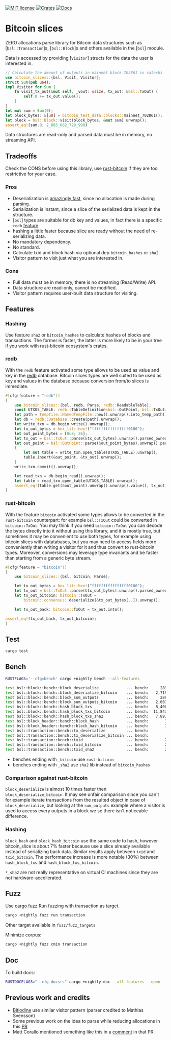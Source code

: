 [![MIT license](https://img.shields.io/github/license/RCasatta/bitcoin_slices)](https://github.com/RCasatta/bitcoin_slices/blob/master/LICENSE)
[![Crates](https://img.shields.io/crates/v/bitcoin_slices.svg)](https://crates.io/crates/bitcoin_slices)
[![Docs](https://img.shields.io/badge/docs.rs-bitcoin_slices-green)](https://docs.rs/bitcoin_slices)

# Bitcoin slices

ZERO allocations parse library for Bitcoin data structures such as [`bsl::Transaction`]s, [`bsl::Block`]s
and others available in the [`bsl`] module.

Data is accessed by providing [`Visitor`] structs for the data the user is interested in.

```rust
// Calculate the amount of outputs in mainnet block 702861 in satoshi
use bitcoin_slices::{bsl, Visit, Visitor};
struct Sum(pub u64);
impl Visitor for Sum {
    fn visit_tx_out(&mut self, _vout: usize, tx_out: &bsl::TxOut) {
        self.0 += tx_out.value();
    }
}
let mut sum = Sum(0);
let block_bytes: &[u8] = bitcoin_test_data::blocks::mainnet_702861();
let block = bsl::Block::visit(block_bytes, &mut sum).unwrap();
assert_eq!(sum.0, 2_883_682_728_990)
```

Data structures are read-only and parsed data must be in memory, no streaming API.

## Tradeoffs

Check the CONS before using this library, use [rust-bitcoin](https://github.com/rust-bitcoin/rust-bitcoin) if they are too restrictive for your case.

### Pros

* Deserialization is [amazingly fast](#bench), since no allocation is made during parsing.
* Serialization is instant, since a slice of the serialized data is kept in the structure.
* [`bsl`] types are suitable for db key and values, in fact there is a specific `redb` [feature](#redb)
* hashing a little faster because slice are ready without the need of re-serializing data.
* No mandatory dependency.
* No standard.
* Calculate txid and block hash via optional dep `bitcoin_hashes` or `sha2`.
* Visitor pattern to visit just what you are interested in.

### Cons

* Full data must be in memory, there is no streaming (Read/Write) API.
* Data structure are read-only, cannot be modified.
* Visitor pattern requires user-built data structure for visiting.

## Features

### Hashing

Use feature `sha2` or `bitcoin_hashes` to calculate hashes of blocks and transactions.
The former is faster, the latter is more likely to be in your tree if you work with rust-bitcoin 
ecosystem's crates.

### redb

With the `redb` feature activated some type allows to be used as value and key in the 
[redb](https://github.com/cberner/redb) database. Bitcoin slices types are well suited to be used
as key and values in the database because conversion from/to slices is immediate.

```rust
#[cfg(feature = "redb")]
{
    use bitcoin_slices::{bsl, redb, Parse, redb::ReadableTable};
    const UTXOS_TABLE: redb::TableDefinition<bsl::OutPoint, bsl::TxOut> = redb::TableDefinition::new("utxos");
    let path = tempfile::NamedTempFile::new().unwrap().into_temp_path();
    let db = redb::Database::create(path).unwrap();
    let write_txn = db.begin_write().unwrap();
    let tx_out_bytes = hex_lit::hex!("ffffffffffffffff0100");
    let out_point_bytes = [0u8; 36];
    let tx_out = bsl::TxOut::parse(&tx_out_bytes).unwrap().parsed_owned();
    let out_point = bsl::OutPoint::parse(&out_point_bytes).unwrap().parsed_owned();
    {
        let mut table = write_txn.open_table(UTXOS_TABLE).unwrap();
        table.insert(&out_point, &tx_out).unwrap();
    }
    write_txn.commit().unwrap();

    let read_txn = db.begin_read().unwrap();
    let table = read_txn.open_table(UTXOS_TABLE).unwrap();
    assert_eq!(table.get(&out_point).unwrap().unwrap().value(), tx_out);
}
```

### rust-bitcoin

With the feature `bitcoin` activated some types allows to be converted in the `rust-bitcoin` 
counterpart: for example `bsl::TxOut` could be converted in `bitcoin::TxOut`. 
You may think if you need `bitcoin::TxOut` you can decode the bytes directly into it without
using this library, and it is mostly true, but sometimes it may be convenient to use both types, for
example using bitcoin slices with datatabases, but you may need to access fields more conveniently 
than writing a visitor for it and thus convert to rust-bitcoin types. 
Moreover, conversions may leverage type invariants and be faster than starting from a generic byte stream.

``` rust
#[cfg(feature = "bitcoin")]
{
    use bitcoin_slices::{bsl, bitcoin, Parse};

    let tx_out_bytes = hex_lit::hex!("ffffffffffffffff0100");
    let tx_out = bsl::TxOut::parse(&tx_out_bytes).unwrap().parsed_owned();
    let tx_out_bitcoin: bitcoin::TxOut =
        bitcoin::consensus::deserialize(&tx_out_bytes[..]).unwrap();

    let tx_out_back: bitcoin::TxOut = tx_out.into();

assert_eq!(tx_out_back, tx_out_bitcoin);
}
```

## Test

```sh
cargo test
```

## Bench

```sh
RUSTFLAGS='--cfg=bench' cargo +nightly bench --all-features
```

```sh
test bsl::block::bench::block_deserialize            ... bench:     289,421 ns/iter (+/- 46,179)
test bsl::block::bench::block_deserialize_bitcoin    ... bench:   2,719,666 ns/iter (+/- 459,186)
test bsl::block::bench::block_sum_outputs            ... bench:     288,248 ns/iter (+/- 39,013)
test bsl::block::bench::block_sum_outputs_bitcoin    ... bench:   2,607,791 ns/iter (+/- 321,212)
test bsl::block::bench::hash_block_txs               ... bench:   8,406,341 ns/iter (+/- 938,119)
test bsl::block::bench::hash_block_txs_bitcoin       ... bench:  11,843,590 ns/iter (+/- 1,052,109)
test bsl::block::bench::hash_block_txs_sha2          ... bench:   7,891,956 ns/iter (+/- 1,047,439)
test bsl::block_header::bench::block_hash            ... bench:       1,399 ns/iter (+/- 205)
test bsl::block_header::bench::block_hash_bitcoin    ... bench:       1,510 ns/iter (+/- 222)
test bsl::transaction::bench::tx_deserialize         ... bench:          38 ns/iter (+/- 8)
test bsl::transaction::bench::tx_deserialize_bitcoin ... bench:         219 ns/iter (+/- 30)
test bsl::transaction::bench::txid                   ... bench:       2,185 ns/iter (+/- 166)
test bsl::transaction::bench::txid_bitcoin           ... bench:       2,416 ns/iter (+/- 213)
test bsl::transaction::bench::txid_sha2              ... bench:       2,085 ns/iter (+/- 216)
```

* benches ending with `_bitcoin` use `rust-bitcoin`
* benches ending with `_sha2` use `sha2` lib instead of `bitcoin_hashes`

### Comparison against rust-bitcoin

`block_deserialize` is almost 10 times faster then `block_deserialize_bitcoin`. It may see unfair 
comparison since you can't for example iterate transactions from the resulted object in case of 
`block_deserialize`, but looking at the `sum_outputs` example where a visitor is used to access 
every outputs in a block we se there isn't noticeable difference.

### Hashing 

`block_hash` and `block_hash_bitcoin` use the same code to hash, however bitcoin_slice is about 7% 
faster because use a slice already available instead of serializing back data.
Similar results apply between `txid` and `txid_bitcoin`.
The performance increase is more notable (30%) between `hash_block_txs` and `hash_block_txs_bitcoin`.

`*_sha2` are not really representative on virtual CI machines since they are not hardware-accellerated. 

## Fuzz

Use [cargo fuzz](https://github.com/rust-fuzz/cargo-fuzz)
Run fuzzing with transaction as target.

```sh
cargo +nightly fuzz run transaction
```

Other target available in `fuzz/fuzz_targets`


Minimize corpus:
```sh
cargo +nightly fuzz cmin transaction
```

## Doc

To build docs:

```sh
RUSTDOCFLAGS="--cfg docsrs" cargo +nightly doc --all-features --open
```


## Previous work and credits

* [Bitiodine](https://github.com/mikispag/bitiodine) use similar visitor pattern (parser credited to Mathias Svensson) 
* Some previous work on the idea to parse while reducing allocations in this [PR](https://github.com/rust-bitcoin/rust-bitcoin/pull/672)
* Matt Corallo mentioned something like this in a [comment](https://github.com/rust-bitcoin/rust-bitcoin/pull/672#pullrequestreview-769198159) in that PR
